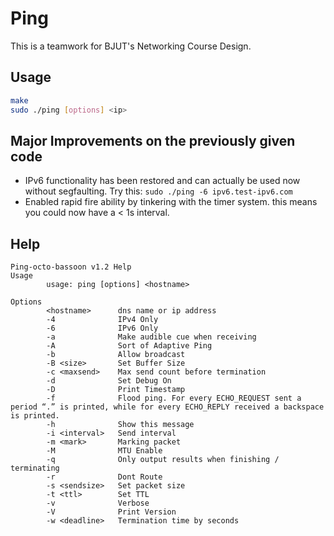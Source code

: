 # Ping

This is a teamwork for BJUT's Networking Course Design.

## Usage

```bash
make
sudo ./ping [options] <ip>
```

## Major Improvements on the previously given code

- IPv6 functionality has been restored and can actually be used now without segfaulting. Try this: `sudo ./ping -6 ipv6.test-ipv6.com`
- Enabled rapid fire ability by tinkering with the timer system. this means you could now have a < 1s interval.

## Help
```
Ping-octo-bassoon v1.2 Help
Usage
        usage: ping [options] <hostname>

Options
        <hostname>      dns name or ip address
        -4              IPv4 Only
        -6              IPv6 Only
        -a              Make audible cue when receiving
        -A              Sort of Adaptive Ping
        -b              Allow broadcast
        -B <size>       Set Buffer Size
        -c <maxsend>    Max send count before termination
        -d              Set Debug On
        -D              Print Timestamp
        -f              Flood ping. For every ECHO_REQUEST sent a period “.” is printed, while for every ECHO_REPLY received a backspace is printed. 
        -h              Show this message
        -i <interval>   Send interval
        -m <mark>       Marking packet
        -M              MTU Enable
        -q              Only output results when finishing / terminating
        -r              Dont Route
        -s <sendsize>   Set packet size
        -t <ttl>        Set TTL
        -v              Verbose
        -V              Print Version
        -w <deadline>   Termination time by seconds
```

<!-- ## Rant

The lecturer scored by PARAMETERS implemented, that means you could stuff in a million stuff that both frickin easy to implement and isnt even inconsistent with the linux ping manual!!! -->